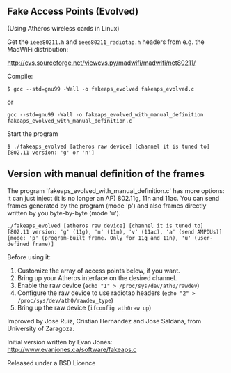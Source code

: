 Fake Access Points (Evolved)
----------------------------
(Using Atheros wireless cards in Linux)

Get the `ieee80211.h` and `ieee80211_radiotap.h` headers from e.g. the MadWiFi distribution:

http://cvs.sourceforge.net/viewcvs.py/madwifi/madwifi/net80211/

Compile:

```
$ gcc --std=gnu99 -Wall -o fakeaps_evolved fakeaps_evolved.c
```
or
```
gcc --std=gnu99 -Wall -o fakeaps_evolved_with_manual_definition fakeaps_evolved_with_manual_definition.c
```

Start the program

```
$ ./fakeaps_evolved [atheros raw device] [channel it is tuned to] [802.11 version: 'g' or 'n']
```

Version with manual definition of the frames
--------------------------------------------
The program 'fakeaps_evolved_with_manual_definition.c' has more options: it can just inject (it is no longer an AP) 802.11g, 11n and 11ac. You can send frames generated by the program (mode 'p') and also frames directly written by you byte-by-byte (mode 'u').

```
./fakeaps_evolved [atheros raw device] [channel it is tuned to] [802.11 version: 'g' (11g), 'n' (11n), 'v' (11ac), 'a' (send AMPDUs)] [mode: 'p' (program-built frame. Only for 11g and 11n), 'u' (user-defined frame)]
```


Before using it:
1. Customize the array of access points below, if you want.
2. Bring up your Atheros interface on the desired channel.
3. Enable the raw device (`echo "1" > /proc/sys/dev/ath0/rawdev`)
4. Configure the raw device to use radiotap headers (`echo "2" > /proc/sys/dev/ath0/rawdev_type`)
5. Bring up the raw device (`ifconfig ath0raw up`)


Improved by Jose Ruiz, Cristian Hernandez and Jose Saldana, from University of Zaragoza.

Initial version written by Evan Jones: http://www.evanjones.ca/software/fakeaps.c

Released under a BSD Licence
